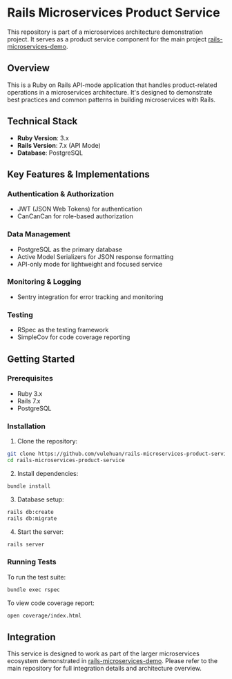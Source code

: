 # Rails Microservices Product Service

This repository is part of a microservices architecture demonstration project. It serves as a product service component for the main project [rails-microservices-demo](https://github.com/vulehuan/rails-microservices-demo).

## Overview

This is a Ruby on Rails API-mode application that handles product-related operations in a microservices architecture. It's designed to demonstrate best practices and common patterns in building microservices with Rails.

## Technical Stack

- **Ruby Version**: 3.x
- **Rails Version**: 7.x (API Mode)
- **Database**: PostgreSQL

## Key Features & Implementations

### Authentication & Authorization
- JWT (JSON Web Tokens) for authentication
- CanCanCan for role-based authorization

### Data Management
- PostgreSQL as the primary database
- Active Model Serializers for JSON response formatting
- API-only mode for lightweight and focused service

### Monitoring & Logging
- Sentry integration for error tracking and monitoring

### Testing
- RSpec as the testing framework
- SimpleCov for code coverage reporting

## Getting Started

### Prerequisites
- Ruby 3.x
- Rails 7.x
- PostgreSQL

### Installation

1. Clone the repository:
```bash
git clone https://github.com/vulehuan/rails-microservices-product-service.git
cd rails-microservices-product-service
```

2. Install dependencies:
```bash
bundle install
```

3. Database setup:
```bash
rails db:create
rails db:migrate
```

4. Start the server:
```bash
rails server
```

### Running Tests

To run the test suite:
```bash
bundle exec rspec
```

To view code coverage report:
```bash
open coverage/index.html
```

## Integration

This service is designed to work as part of the larger microservices ecosystem demonstrated in [rails-microservices-demo](https://github.com/vulehuan/rails-microservices-demo). Please refer to the main repository for full integration details and architecture overview.
